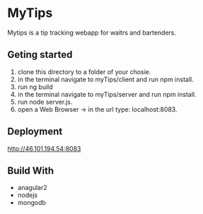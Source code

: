 # MyTips

Mytips is a tip tracking webapp for waitrs and bartenders.

## Geting started 
1. clone this directory to a folder of your chosie. 
2. in the terminal navigate to myTips/client and run npm install.
3. run ng build
4. in the terminal navigate to myTips/server and run npm install.
5. run node server.js.
6. open a Web Browser -> in the url type: localhost:8083.

 
## Deployment
http://46.101.194.54:8083


## Build With
* anagular2
* nodejs
* mongodb
